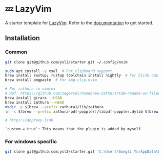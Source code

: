 # 💤 LazyVim

A starter template for [LazyVim](https://github.com/LazyVim/LazyVim).
Refer to the [documentation](https://lazyvim.github.io/installation) to get started.

## Installation

### Common

```bash
git clone git@github.com/ysl2/starter.git ~/.config/nvim

sudo apt install -y xsel  # For clipboard support
brew install rustup; rustup toolchain install nightly  # For blink.cmp
brew install pngpaste  # For img-clip.nvim

# For zathura in vimtex
# Ref: https://github.com/zegervdv/homebrew-zathura?tab=readme-ov-file#osx_native_integration
brew install girara --HEAD
brew install zathura --HEAD
mkdir -p $(brew --prefix zathura)/lib/zathura
ln -s $(brew --prefix zathura-pdf-poppler)/libpdf-poppler.dylib $(brew --prefix zathura)/lib/zathura/libpdf-poppler.dylib

# https://ghproxy.link

`custom = true`: This means that the plugin is added by myself.
```

### For windows specific

```bash
git clone git@github.com:ysl2/starter.git 'C:\Users\Songli Yu\AppData\Local\nvim'
```
